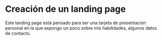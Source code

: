 # Creación de un landing page 

Este landing page está pensado para ser una tarjeta de presentación personal en la que expongo un poco sobre mis habilidades, algunos datos de contacto.


